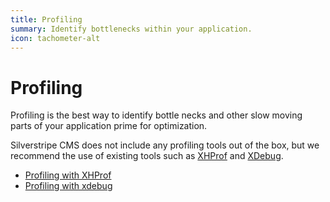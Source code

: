 ```yaml
---
title: Profiling
summary: Identify bottlenecks within your application.
icon: tachometer-alt
---
```


# Profiling

Profiling is the best way to identify bottle necks and other slow moving parts of your application prime for 
optimization. 

Silverstripe CMS does not include any profiling tools out of the box, but we recommend the use of existing tools such as 
[XHProf](https://github.com/facebook/xhprof/) and [XDebug](https://xdebug.org/).

* [Profiling with XHProf](https://inviqa.com/blog/profiling-xhprof)
* [Profiling with xdebug](https://xdebug.org/docs/profiler)
